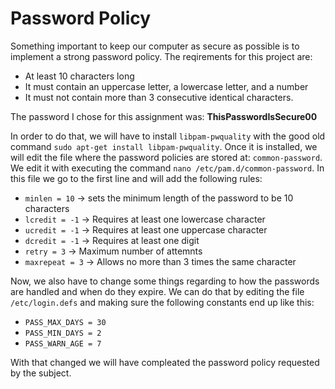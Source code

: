 # Password Policy

Something important to keep our computer as secure as possible is to implement a strong password policy. The reqirements for this project are: 

- At least 10 characters long
- It must contain an uppercase letter, a lowercase letter, and a number
- It must not contain more than 3 consecutive identical characters.

The password I chose for this assignment was: **ThisPasswordIsSecure00**

In order to do that, we will have to install ``libpam-pwquality`` with the good old command ``sudo apt-get install libpam-pwquality``. Once it is installed, we will edit the file where the password policies are stored at: ``common-password``. We edit it with executing the command ``nano /etc/pam.d/common-password``. In this file we go to the first line and will add the following rules:

- ``minlen = 10`` &rarr; sets the minimum length of the password to be 10 characters
- ``lcredit = -1`` &rarr; Requires at least one lowercase character
- ``ucredit = -1`` &rarr; Requires at least one uppercase character
- ``dcredit = -1`` &rarr; Requires at least one digit
- ``retry = 3`` &rarr; Maximum number of attemnts
- ``maxrepeat = 3`` &rarr; Allows no more than 3 times the same character

Now, we also have to change some things regarding to how the passwords are handled and when do they expire. We can do that by editing the file ``/etc/login.defs`` and making sure the following constants end up like this:

- ``PASS_MAX_DAYS = 30``
- ``PASS_MIN_DAYS = 2``
- ``PASS_WARN_AGE = 7``

With that changed we will have compleated the password policy requested by the subject.
